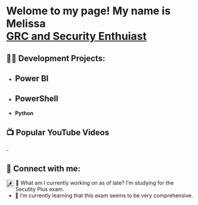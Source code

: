<h1>Welome to my page! My name is Melissa <br/><a href="https://github.com/">GRC and </a> <a href="https://www.linkedin.com/in//">Security Enthuiast</a>

<h2>👨‍💻 Development Projects:</h2>

- <b>Power BI</b>
  - 
- <b>PowerShell</b>
  - 
- <b>Python</b>

<h2>📺 Popular YouTube Videos</h2>

-<h2> 🤳 Connect with me:</h2>

[<img align="left" alt=" | LinkedIn" width="22px" src="https://cdn.jsdelivr.net/npm/simple-icons@v3/icons/linkedin.svg" />][linkedin]


[twitter]: https://twitter.com
[linkedin]: https://linkedin.com

- 🔭 What am I currently working on as of late? I'm studying for the Secutity Plus exam.
- 🌱 I’m currently learning that this exam seems to be very comprehensive.
